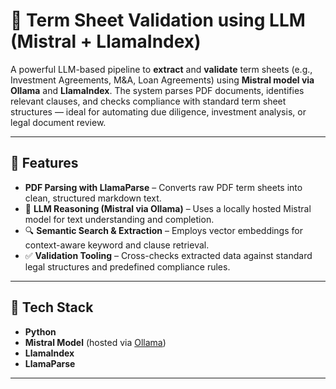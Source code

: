 # 🧾 Term Sheet Validation using LLM (Mistral + LlamaIndex)

A powerful LLM-based pipeline to **extract** and **validate** term sheets (e.g., Investment Agreements, M&A, Loan Agreements) using **Mistral model via Ollama** and **LlamaIndex**. The system parses PDF documents, identifies relevant clauses, and checks compliance with standard term sheet structures — ideal for automating due diligence, investment analysis, or legal document review.


---

## 🚀 Features

- **PDF Parsing with LlamaParse** – Converts raw PDF term sheets into clean, structured markdown text.
- 🤖 **LLM Reasoning (Mistral via Ollama)** – Uses a locally hosted Mistral model for text understanding and completion.
- 🔍 **Semantic Search & Extraction** – Employs vector embeddings for context-aware keyword and clause retrieval.
- ✅ **Validation Tooling** – Cross-checks extracted data against standard legal structures and predefined compliance rules.


---

## 🧠 Tech Stack

- **Python**
- **Mistral Model** (hosted via [Ollama](https://ollama.com))
- **LlamaIndex**
- **LlamaParse**

---